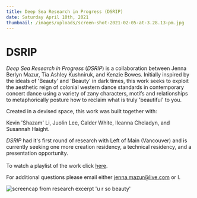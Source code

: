 ```yaml
---
title: Deep Sea Research in Progress (DSRIP)
date: Saturday April 10th, 2021
thumbnail: /images/uploads/screen-shot-2021-02-05-at-3.28.13-pm.jpg
---
```

# DSRIP

*Deep Sea Research in Progress* (*DSRIP*) is a collaboration between Jenna Berlyn Mazur, Tia Ashley Kushniruk, and Kenzie Bowes. Initially inspired by the ideals of 'Beauty' and 'Beauty' in dark times, this work seeks to exploit the aesthetic reign of colonial western dance standards in contemporary concert dance using a variety of zany characters, motifs and relationships to metaphorically posture how to reclaim what is truly 'beautiful' to you. 

Created in a devised space, this work was built together with:

Kevin 'Shazam' Li, Juolin Lee, Calder White, Ileanna Cheladyn, and Susannah Haight. 

*DSRIP* had it's first round of research with Left of Main (Vancouver) and is currently seeking one more creation residency, a technical residency, and a presentation opportunity. \
\
To watch a playlist of the work click [here](https://youtube.com/playlist?list=PL1cAd3GGjp0iWmvunEbmj6BvaIwfGAB6J).

For additional questions please email either jenna.mazur@live.com or I. 

![](/images/uploads/img_3654.jpg "screencap from research excerpt 'u r so beauty'")